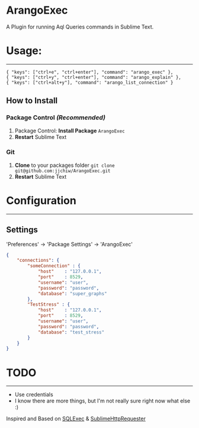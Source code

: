 ArangoExec
=========

A Plugin for running Aql Queries commands in Sublime Text.

# Usage:
--------

```
{ "keys": ["ctrl+e", "ctrl+enter"], "command": "arango_exec" },
{ "keys": ["ctrl+y", "ctrl+enter"], "command": "arango_explain" },
{ "keys": ["ctrl+alt+y"], "command": "arango_list_connection" }
```

## How to Install

### Package Control *(Recommended)*

1. Package Control: **Install Package** `ArangoExec`
2. **Restart** Sublime Text

### Git

1. **Clone** to your packages folder `git clone git@github.com:jjchiw/ArangoExec.git`
2. **Restart** Sublime Text

# Configuration
---------------

Settings
--------

'Preferences' -> 'Package Settings' -> 'ArangoExec'

```json
{
    "connections": {
    	"someConnection" : {
    		"host"    : "127.0.0.1",
			"port"    : 8529,
			"username": "user",
			"password": "password",
			"database": "super_graphs"
    	},
    	"TestStress" : {
    		"host"    : "127.0.0.1",
			"port"    : 8529,
			"username": "user",
			"password": "password",
			"database": "test_stress"
    	}
    }
}
```

# TODO
--------

* Use credentials
* I know there are more things, but I'm not really sure right now what else :)

Inspired and Based on [SQLExec](https://sublime.wbond.net/packages/SQLExec) & [SublimeHttpRequester](https://github.com/braindamageinc/SublimeHttpRequester)
